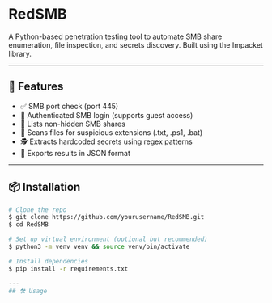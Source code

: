# RedSMB

A Python-based penetration testing tool to automate SMB share enumeration, file inspection, and secrets discovery. Built using the Impacket library.

---

## 🚀 Features

* ✅ SMB port check (port 445)
* 🔐 Authenticated SMB login (supports guest access)
* 📁 Lists non-hidden SMB shares
* 📂 Scans files for suspicious extensions (.txt, .ps1, .bat)
* 🕵️ Extracts hardcoded secrets using regex patterns
* 📄 Exports results in JSON format

---

## 📦 Installation

```bash
# Clone the repo
$ git clone https://github.com/yourusername/RedSMB.git
$ cd RedSMB

# Set up virtual environment (optional but recommended)
$ python3 -m venv venv && source venv/bin/activate

# Install dependencies
$ pip install -r requirements.txt

---
## 🛠 Usage
